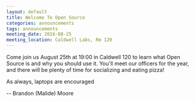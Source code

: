 ```yaml
---
layout: default
title: Welcome To Open Source
categories: announcements
tags: announcements
meeting_date: 2016-08-25
meeting_location: Caldwell Labs, Rm 120
---
```


<!-- INSERT TEXT HERE -->
Come join us August 25th at 19:00 in Caldwell 120 to learn what Open Source is and why you should use it. You'll meet our officers for the year, and there will be plenty of time for socializing and eating pizza!

As always, laptops are encouraged

-- Brandon (Malide) Moore

<!-- generated by _helpers/newPost.rb -->
